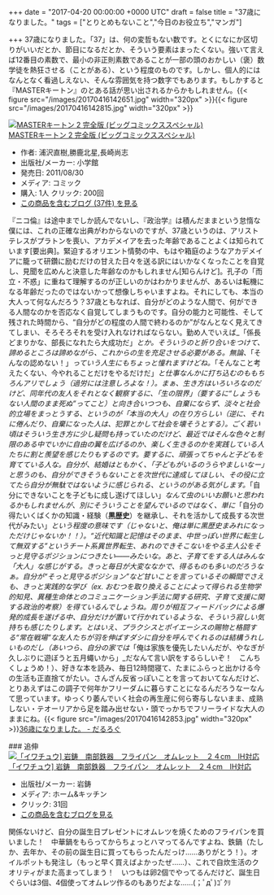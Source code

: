 
+++
date = "2017-04-20 00:00:00 +0000 UTC"
draft = false
title = "37歳になりました。"
tags = ["とりとめもないこと","今日のお役立ち","マンガ"]

+++
37歳になりました。「37」は、何の変哲もない数です。とくになにか区切りがいいだとか、節目になるだとか、そういう要素はまったくない。強いて言えば12番目の素数で、最小の非正則素数であることが一部の頭のおかしい（褒）数学徒を熱狂させる（ことがある）、という程度のものです。しかし、個人的にはなんとなく看過しえない、そんな雰囲気を持つ数字でもあります。もしかすると『MASTERキートン』のとある話が思い出されるからかもしれません。{{< figure src="/images/20170416142651.jpg" width="320px" >}}{{< figure src="/images/20170416142815.jpg" width="320px" >}}<div class="hatena-asin-detail"><a href="http://www.amazon.co.jp/exec/obidos/ASIN/4091841627/bestylesnet-22/"><img src="https://images-fe.ssl-images-amazon.com/images/I/51ND%2BrHx6oL._SL160_.jpg" class="hatena-asin-detail-image" alt="MASTERキートン 2 完全版 (ビッグコミックススペシャル)" title="MASTERキートン 2 完全版 (ビッグコミックススペシャル)"/></a><div class="hatena-asin-detail-info"><a href="http://www.amazon.co.jp/exec/obidos/ASIN/4091841627/bestylesnet-22/">MASTERキートン 2 完全版 (ビッグコミックススペシャル)</a><ul><li><span class="hatena-asin-detail-label">作者:</span> 浦沢直樹,勝鹿北星,長崎尚志</li><li><span class="hatena-asin-detail-label">出版社/メーカー:</span> 小学館</li><li><span class="hatena-asin-detail-label">発売日:</span> 2011/08/30</li><li><span class="hatena-asin-detail-label">メディア:</span> コミック</li><li><span class="hatena-asin-detail-label">購入</span>: 1人 <span class="hatena-asin-detail-label">クリック</span>: 200回</li><li><a href="http://d.hatena.ne.jp/asin/4091841627/bestylesnet-22" target="_blank">この商品を含むブログ (37件) を見る</a></li></ul></div><div class="hatena-asin-detail-foot"></div></div>『ニコ倫』は途中までしか読んでないし、『政治学』は積んだままという怠惰な僕には、これの正確な出典がわからないのですが、37歳というのは、アリストテレスがプラトンを喪い、アカデメイアを去った年齢であることよくは知られています[要出典]。緊迫するオリエント情勢の中、もはや箱庭のようなアカデメイアに籠って研鑽に励むだけの甘えた日々を送る訳にはいかなくなったことを自覚し、見聞を広めんと決意した年齢なのかもしれません[知らんけど]。孔子の「而立・不惑」に重ねて理解するのが正しいのかはわかりませんが、あるいは転機になる年齢だったのではないかって想像しちゃいますよね。それにしても、本当の大人って何なんだろう？37歳ともなれば、自分がどのような人間で、何ができる人間なのかを否応なく自覚してしまうものです。自分の能力と可能性、そして残された時間から、“自分がどの程度の人間で終わるのか”がなんとなく見えてきてしまい、そろそろそれを受け入れなければならない。勤め人でいえば_「係長どまりかな、部長になれたら大成功だ」_とか。そういうのと折り合いをつけて、諦めるところは諦めながら、これからの生を充足させる必要がある。無論、_「そんなの認めない！」_っていう人生にもちょっと憧れますけどね。_「そんなこと考えたくない、今やれることだけをやるだけだ」_と仕事なんかに打ち込むのももちろんアリでしょう（過労には注意しろよな！）。まぁ、生き方はいろいろなのだけど、同年代の友人をそれとなく観察するに、「生の限界」（要するに“しょうもない人間のまま死ぬ”ってこと）と向き合いつつも、自棄にならず、淡々と社会的立場をまっとうする、というのが「本当の大人」の在り方らしい（逆に、それに倦んだり、自棄になった人は、犯罪とかして社会を壊そうとする）。ごく若い頃はそういう生き方に少し疑問も持っていたのだけど、最近ではそんな色々と制限のある中でいかに自由の翼を広げるのか、楽しく生きるのかを実践している人たちに割と羨望を感じたりもするのです。要するに、頑張ってちゃんと子どもを育てている人な。自分が、結婚はともかく、「子どもがいるのうらやましいなー」と思うのも、自分ができそうもないことを次世代に達成してほしい、その役に立てたら自分が無駄ではないように感じられる、というのがある気がします。_「自分にできないことを子どもに成し遂げてほしい」_なんて虫のいいお願いと思われるかもしれませんが、別にそういうことを望んでいるのではなく、単に_「自分の得たいくばくかの知識・経験（**黒歴史**）を継承し、それを活かして成長する次世代がみたい」_という程度の意味です（じゃないと、俺は単に黒歴史まみれになっただけじゃないか！！）。“近代知識と記憶はそのまま、中世っぽい世界に転生して無双する”というチート系異世界転生、あれのできそこないをやる主人公をそっと見守るポジションにつきたい――みたいな。あと、子育てをする人はみんな「大人」な感じがする。きっと毎日が大変ななかで、得るものも多いのだろうなぁ。自分が“そっと見守るポジション”など甘いことを言っているその瞬間でさえも、きっと実践的な学び（ex. おむつを取り換えることによって得られる生物学的知見、異種生命体とのコミュニケーション手法に関する研究、子育て支援に関する政治的考察）を得ているんでしょうね。周りが相互フィードバックによる爆発的成長を遂げる中、自分だけが置いて行かれているような、そういう寂しい気持ちも感じたりします。とはいえ、プラクシスとポイエーシスの賜物と格闘する“常在戦場”な友人たちが羽を伸ばすダシに自分を呼んでくれるのは結構うれしいものだし（あいつら、自分の家では_「俺は家族を優先したいんだが、やなぎが久しぶりに遊ぼうと五月蠅いから」_だなんて言い訳をするらしいぞ！　こんちくしょうめ！）、好きな本を読み、毎日12時間寝て、たまにふらっと出かける今の生活も正直捨てがたい。さんざん反省っぽいことを言っておいてなんだけど、とりあえずはこの調子で何年かフリーダムに暮らすことになるんだろうなーなんて思っています。ゆっくり萎んでいく社会の再生産に何ら寄与しないまま、成熟しない・テオーリアから足を踏み出せない・頭でっかちでフリーライドな大人のままにね。{{< figure src="/images/20170416142853.jpg" width="320px" >}}[36歳になりました。 - だるろぐ](http://blog.daruyanagi.jp/entry/2016/04/20/223210)<br/>


<div class="section">
    ### 追伸
    <div class="hatena-asin-detail"><a href="http://www.amazon.co.jp/exec/obidos/ASIN/B008QTIW5M/bestylesnet-22/"><img src="https://images-fe.ssl-images-amazon.com/images/I/31PwCfh5%2BmL._SL160_.jpg" class="hatena-asin-detail-image" alt="「イワチュウ] 岩鋳　南部鉄器　フライパン　オムレット　２４cm　IH対応" title="「イワチュウ] 岩鋳　南部鉄器　フライパン　オムレット　２４cm　IH対応"/></a><div class="hatena-asin-detail-info"><a href="http://www.amazon.co.jp/exec/obidos/ASIN/B008QTIW5M/bestylesnet-22/">「イワチュウ] 岩鋳　南部鉄器　フライパン　オムレット　２４cm　IH対応</a><ul><li><span class="hatena-asin-detail-label">出版社/メーカー:</span> 岩鋳</li><li><span class="hatena-asin-detail-label">メディア:</span> ホーム&amp;キッチン</li><li> <span class="hatena-asin-detail-label">クリック</span>: 31回</li><li><a href="http://d.hatena.ne.jp/asin/B008QTIW5M/bestylesnet-22" target="_blank">この商品を含むブログを見る</a></li></ul></div><div class="hatena-asin-detail-foot"></div></div>関係ないけど、自分の誕生日プレゼントにオムレツを焼くためのフライパンを買いました！　中華鍋をもらってからちょっとハマってるんですよね、鉄鍋（たしか、去年か、その前の誕生日に買ってもらったんだっけ……ありがとう！）。オイルポットも発注し（もっと早く買えばよかったぜ……）、これで自炊生活のクオリティがまた高まってしまう！　いつもは卵2個でやってるんだけど、誕生日ぐらいは3個、4個使ってオムレツ作るのもありだよな……(；ﾟдﾟ)ｺﾞｸﾘ

</div>

